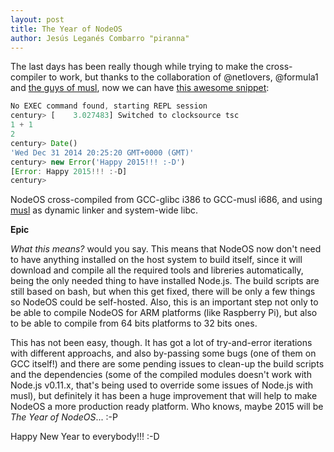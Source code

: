 ```yaml
---
layout: post
title: The Year of NodeOS
author: Jesús Leganés Combarro "piranna"
---
```


The last days has been really though while trying to make the cross-compiler to
work, but thanks to the collaboration of @netlovers, @formula1 and
[the guys of musl](http://www.openwall.com/lists/musl/2014/12/31/2), now we can
have
[this awesome snippet](https://github.com/NodeOS/NodeOS/pull/89#issuecomment-68467239):

```Javascript
No EXEC command found, starting REPL session
century> [    3.027483] Switched to clocksource tsc
1 + 1
2
century> Date()
'Wed Dec 31 2014 20:25:20 GMT+0000 (GMT)'
century> new Error('Happy 2015!!! :-D')
[Error: Happy 2015!!! :-D]
century> 
```

NodeOS cross-compiled from GCC-glibc i386 to GCC-musl i686, and using
[musl](http://www.musl-libc.org/) as dynamic linker and system-wide libc.

**Epic**

*What this means?* would you say. This means that NodeOS now don't need to have
anything installed on the host system to build itself, since it will download
and compile all the required tools and libreries automatically, being the only
needed thing to have installed Node.js. The build scripts are still based on
bash, but when this get fixed, there will be only a few things so NodeOS could
be self-hosted. Also, this is an important step not only to be able to compile
NodeOS for ARM platforms (like Raspberry Pi), but also to be able to compile
from 64 bits platforms to 32 bits ones.

This has not been easy, though. It has got a lot of try-and-error iterations
with different approachs, and also by-passing some bugs (one of them on GCC
itself!) and there are some pending issues to clean-up the build scripts and the
dependencies (some of the compiled modules doesn't work with Node.js v0.11.x,
that's being used to override some issues of Node.js with musl), but definitely
it has been a huge improvement that will help to make NodeOS a more production
ready platform. Who knows, maybe 2015 will be *The Year of NodeOS*... :-P

Happy New Year to everybody!!! :-D
